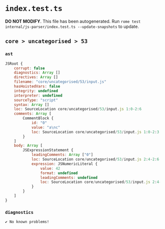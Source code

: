 # `index.test.ts`

**DO NOT MODIFY**. This file has been autogenerated. Run `rome test internal/js-parser/index.test.ts --update-snapshots` to update.

## `core > uncategorised > 53`

### `ast`

```javascript
JSRoot {
	corrupt: false
	diagnostics: Array []
	directives: Array []
	filename: "core/uncategorised/53/input.js"
	hasHoistedVars: false
	integrity: undefined
	interpreter: undefined
	sourceType: "script"
	syntax: Array []
	loc: SourceLocation core/uncategorised/53/input.js 1:0-2:6
	comments: Array [
		CommentBlock {
			id: "0"
			value: "a\nc"
			loc: SourceLocation core/uncategorised/53/input.js 1:0-2:3
		}
	]
	body: Array [
		JSExpressionStatement {
			leadingComments: Array ["0"]
			loc: SourceLocation core/uncategorised/53/input.js 2:4-2:6
			expression: JSNumericLiteral {
				value: 42
				format: undefined
				leadingComments: undefined
				loc: SourceLocation core/uncategorised/53/input.js 2:4-2:6
			}
		}
	]
}
```

### `diagnostics`

```
✔ No known problems!

```
